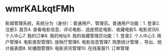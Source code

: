 # wmrKALkqtFMh
影城管理系统，系统分为（身份）：普通用户、管理员。普通用户功能：1. 登录2. 注册3. 首页4. 查看电影信息、评论电影、选座预定电影、收藏电影5. 电影资讯6. 个人中心7. 我的订单8. 我的地址9. 我的收藏管理员功能：1. 登录2. 个人中心3. 用户管理4. 电影类型管理5. 放映厅管理6. 电影信息管理7. 购票统计管理 、导出、统计报表图8. 轮播图管理9. 电影资讯管理10. 在线客服11. 订单管理 
